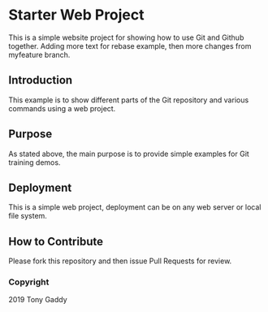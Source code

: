 # Starter Web Project

This is a simple website project for showing how to use Git and Github together. 
Adding more text for rebase example, then more changes from myfeature branch.

## Introduction

This example is to show different parts of the Git repository and various commands 
using a web project.

## Purpose

As stated above, the main purpose is to provide simple examples for Git training demos.

## Deployment

This is a simple web project, deployment can be on any web server or local file system.

## How to Contribute

Please fork this repository and then issue Pull Requests for review.

### Copyright

2019 Tony Gaddy
